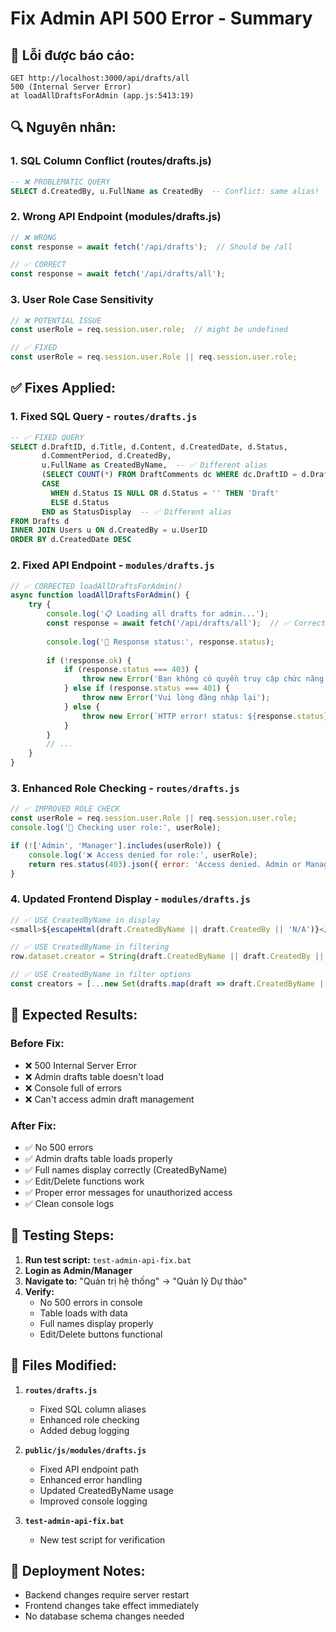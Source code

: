 # Fix Admin API 500 Error - Summary

## 🐛 **Lỗi được báo cáo:**
```
GET http://localhost:3000/api/drafts/all
500 (Internal Server Error)
at loadAllDraftsForAdmin (app.js:5413:19)
```

## 🔍 **Nguyên nhân:**

### 1. **SQL Column Conflict** (routes/drafts.js)
```sql
-- ❌ PROBLEMATIC QUERY
SELECT d.CreatedBy, u.FullName as CreatedBy  -- Conflict: same alias!
```

### 2. **Wrong API Endpoint** (modules/drafts.js)
```javascript
// ❌ WRONG
const response = await fetch('/api/drafts');  // Should be /all

// ✅ CORRECT  
const response = await fetch('/api/drafts/all');
```

### 3. **User Role Case Sensitivity**
```javascript
// ❌ POTENTIAL ISSUE
const userRole = req.session.user.role;  // might be undefined

// ✅ FIXED
const userRole = req.session.user.Role || req.session.user.role;
```

## ✅ **Fixes Applied:**

### 1. **Fixed SQL Query** - `routes/drafts.js`
```sql
-- ✅ FIXED QUERY
SELECT d.DraftID, d.Title, d.Content, d.CreatedDate, d.Status, 
       d.CommentPeriod, d.CreatedBy,
       u.FullName as CreatedByName,  -- ✅ Different alias
       (SELECT COUNT(*) FROM DraftComments dc WHERE dc.DraftID = d.DraftID) as CommentCount,
       CASE 
         WHEN d.Status IS NULL OR d.Status = '' THEN 'Draft'
         ELSE d.Status
       END as StatusDisplay  -- ✅ Different alias
FROM Drafts d
INNER JOIN Users u ON d.CreatedBy = u.UserID
ORDER BY d.CreatedDate DESC
```

### 2. **Fixed API Endpoint** - `modules/drafts.js`
```javascript
// ✅ CORRECTED loadAllDraftsForAdmin()
async function loadAllDraftsForAdmin() {
    try {
        console.log('📋 Loading all drafts for admin...');
        const response = await fetch('/api/drafts/all');  // ✅ Correct endpoint
        
        console.log('📡 Response status:', response.status);
        
        if (!response.ok) {
            if (response.status === 403) {
                throw new Error('Bạn không có quyền truy cập chức năng này');
            } else if (response.status === 401) {
                throw new Error('Vui lòng đăng nhập lại');
            } else {
                throw new Error(`HTTP error! status: ${response.status}`);
            }
        }
        // ...
    }
}
```

### 3. **Enhanced Role Checking** - `routes/drafts.js`
```javascript
// ✅ IMPROVED ROLE CHECK
const userRole = req.session.user.Role || req.session.user.role;
console.log('🔐 Checking user role:', userRole);

if (!['Admin', 'Manager'].includes(userRole)) {
    console.log('❌ Access denied for role:', userRole);
    return res.status(403).json({ error: 'Access denied. Admin or Manager role required.' });
}
```

### 4. **Updated Frontend Display** - `modules/drafts.js`
```javascript
// ✅ USE CreatedByName in display
<small>${escapeHtml(draft.CreatedByName || draft.CreatedBy || 'N/A')}</small>

// ✅ USE CreatedByName in filtering
row.dataset.creator = String(draft.CreatedByName || draft.CreatedBy || '').toLowerCase();

// ✅ USE CreatedByName in filter options
const creators = [...new Set(drafts.map(draft => draft.CreatedByName || draft.CreatedBy).filter(creator => creator))];
```

## 🎯 **Expected Results:**

### Before Fix:
- ❌ 500 Internal Server Error
- ❌ Admin drafts table doesn't load
- ❌ Console full of errors
- ❌ Can't access admin draft management

### After Fix:
- ✅ No 500 errors
- ✅ Admin drafts table loads properly
- ✅ Full names display correctly (CreatedByName)
- ✅ Edit/Delete functions work
- ✅ Proper error messages for unauthorized access
- ✅ Clean console logs

## 🧪 **Testing Steps:**

1. **Run test script:** `test-admin-api-fix.bat`
2. **Login as Admin/Manager**
3. **Navigate to:** "Quản trị hệ thống" → "Quản lý Dự thảo"
4. **Verify:**
   - No 500 errors in console
   - Table loads with data
   - Full names display properly
   - Edit/Delete buttons functional

## 📝 **Files Modified:**

1. **`routes/drafts.js`**
   - Fixed SQL column aliases
   - Enhanced role checking
   - Added debug logging

2. **`public/js/modules/drafts.js`**
   - Fixed API endpoint path
   - Enhanced error handling
   - Updated CreatedByName usage
   - Improved console logging

3. **`test-admin-api-fix.bat`**
   - New test script for verification

## 🚀 **Deployment Notes:**
- Backend changes require server restart
- Frontend changes take effect immediately
- No database schema changes needed
